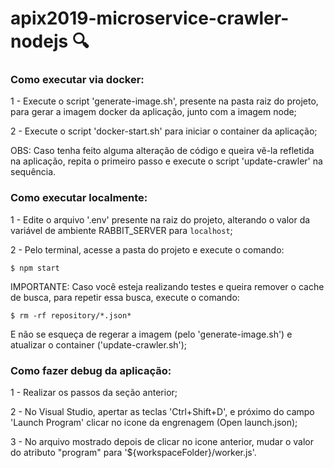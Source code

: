 # apix2019-microservice-crawler-nodejs :mag:

### Como executar via docker:

1 - Execute o script 'generate-image.sh', presente na pasta raiz do projeto, para gerar a imagem docker da aplicação, junto com a imagem node;

2 - Execute o script 'docker-start.sh' para iniciar o container da aplicação;

OBS: Caso tenha feito alguma alteração de código e queira vê-la refletida na aplicação, repita o primeiro passo e execute o script 'update-crawler' na sequência. 

### Como executar localmente:

1 - Edite o arquivo '.env' presente na raiz do projeto, alterando o valor da variável de ambiente RABBIT_SERVER para `localhost`;

2 - Pelo terminal, acesse a pasta do projeto e execute o comando:
```
$ npm start
```
IMPORTANTE: Caso você esteja realizando testes e queira remover o cache de busca, para repetir essa busca, execute o comando:
```
$ rm -rf repository/*.json*
```
E não se esqueça de regerar a imagem (pelo 'generate-image.sh') e atualizar o container ('update-crawler.sh');

### Como fazer debug da aplicação:

1 - Realizar os passos da seção anterior;

2 - No Visual Studio, apertar as teclas 'Ctrl+Shift+D', e próximo do campo 'Launch Program' clicar no icone da engrenagem (Open launch.json);

3 - No arquivo mostrado depois de clicar no icone anterior, mudar o valor do atributo "program" para '${workspaceFolder}/worker.js'.

